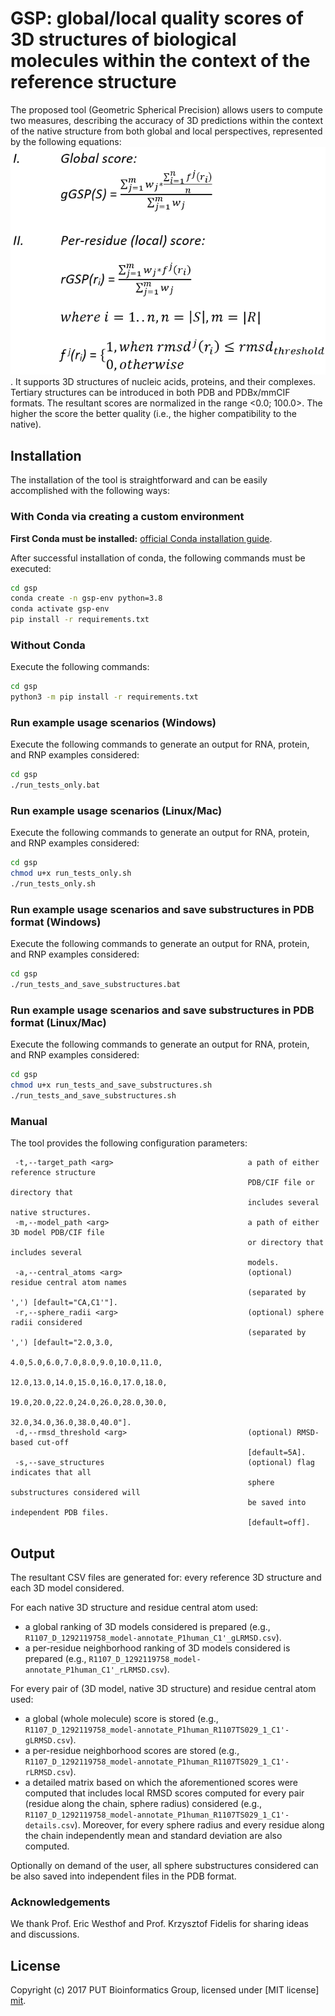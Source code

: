 # GSP: global/local quality scores of 3D structures of biological molecules within the context of the reference structure

The proposed tool (Geometric Spherical Precision) allows users to compute two measures, describing the accuracy of 3D predictions within the context of the native structure from both global and local perspectives, represented by the following equations: ![scores](./doc/score-equations.png).
It supports 3D structures of nucleic acids, proteins, and their complexes. Tertiary structures can be introduced in both PDB and PDBx/mmCIF formats. The resultant scores are normalized in the range <0.0; 100.0>. The higher the score the better quality (i.e., the higher compatibility to the native).

## Installation

The installation of the tool is straightforward and can be easily accomplished with the following ways:

### With Conda via creating a custom environment

**First Conda must be installed:** [official Conda installation guide](https://docs.conda.io/projects/conda/en/latest/user-guide/install/index.html).

After successful installation of conda, the following commands must be executed:

```bash
cd gsp
conda create -n gsp-env python=3.8
conda activate gsp-env
pip install -r requirements.txt
```

### Without Conda

Execute the following commands:

```bash
cd gsp
python3 -m pip install -r requirements.txt
```

### Run example usage scenarios (Windows)

Execute the following commands to generate an output for RNA, protein, and RNP examples considered:

```bash
cd gsp
./run_tests_only.bat
```

### Run example usage scenarios (Linux/Mac)

Execute the following commands to generate an output for RNA, protein, and RNP examples considered:

```bash
cd gsp
chmod u+x run_tests_only.sh
./run_tests_only.sh
```

### Run example usage scenarios and save substructures in PDB format (Windows)

Execute the following commands to generate an output for RNA, protein, and RNP examples considered:

```bash
cd gsp
./run_tests_and_save_substructures.bat
```

### Run example usage scenarios and save substructures in PDB format (Linux/Mac)

Execute the following commands to generate an output for RNA, protein, and RNP examples considered:

```bash
cd gsp
chmod u+x run_tests_and_save_substructures.sh
./run_tests_and_save_substructures.sh
```

### Manual

The tool provides the following configuration parameters:

```
 -t,--target_path <arg>                              a path of either reference structure 
                                                     PDB/CIF file or directory that 
                                                     includes several native structures.
 -m,--model_path <arg>                               a path of either 3D model PDB/CIF file 
                                                     or directory that includes several 
                                                     models.
 -a,--central_atoms <arg>                            (optional) residue central atom names 
                                                     (separated by ',') [default="CA,C1'"].
 -r,--sphere_radii <arg>                             (optional) sphere radii considered 
                                                     (separated by ',') [default="2.0,3.0,
                                                     4.0,5.0,6.0,7.0,8.0,9.0,10.0,11.0,
                                                     12.0,13.0,14.0,15.0,16.0,17.0,18.0,
                                                     19.0,20.0,22.0,24.0,26.0,28.0,30.0,
                                                     32.0,34.0,36.0,38.0,40.0"].
 -d,--rmsd_threshold <arg>                           (optional) RMSD-based cut-off 
                                                     [default=5A].
 -s,--save_structures                                (optional) flag indicates that all 
                                                     sphere substructures considered will 
                                                     be saved into independent PDB files. 
                                                     [default=off].
```

## Output

The resultant CSV files are generated for: every reference 3D structure and each 3D model considered.

For each native 3D structure and residue central atom used:
- a global ranking of 3D models considered is prepared (e.g., `R1107_D_1292119758_model-annotate_P1human_C1'_gLRMSD.csv`).
- a per-residue neighborhood ranking of 3D models considered is prepared (e.g., `R1107_D_1292119758_model-annotate_P1human_C1'_rLRMSD.csv`).

For every pair of (3D model, native 3D structure) and residue central atom used: 
- a global (whole molecule) score is stored (e.g., `R1107_D_1292119758_model-annotate_P1human_R1107TS029_1_C1'-gLRMSD.csv`).
- a per-residue neighborhood scores are stored (e.g., `R1107_D_1292119758_model-annotate_P1human_R1107TS029_1_C1'-rLRMSD.csv`).
- a detailed matrix based on which the aforementioned scores were computed that includes local RMSD scores computed for every pair (residue along the chain, sphere radius) considered (e.g., `R1107_D_1292119758_model-annotate_P1human_R1107TS029_1_C1'-details.csv`). Moreover, for every sphere radius and every residue along the chain independently mean and standard deviation are also computed.

Optionally on demand of the user, all sphere substructures considered can be also saved into independent files in the PDB format.

### Acknowledgements

We thank Prof. Eric Westhof and Prof. Krzysztof Fidelis for sharing ideas and discussions.

License
----
Copyright (c) 2017 PUT Bioinformatics Group, licensed under [MIT license] [mit].

[mit]: http://opensource.org/licenses/mit-license.php
